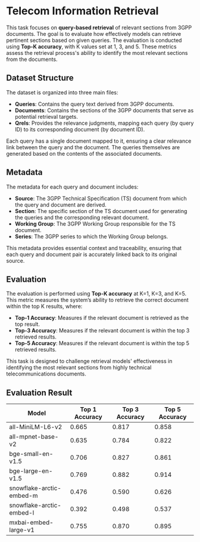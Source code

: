 # Telecom Information Retrieval

This task focuses on **query-based retrieval** of relevant sections from 3GPP documents. The goal is to evaluate how effectively models can retrieve pertinent sections based on given queries. The evaluation is conducted using **Top-K accuracy**, with K values set at 1, 3, and 5. These metrics assess the retrieval process's ability to identify the most relevant sections from the documents.

## Dataset Structure

The dataset is organized into three main files:
- **Queries**: Contains the query text derived from 3GPP documents.
- **Documents**: Contains the sections of the 3GPP documents that serve as potential retrieval targets.
- **Qrels**: Provides the relevance judgments, mapping each query (by query ID) to its corresponding document (by document ID).

Each query has a single document mapped to it, ensuring a clear relevance link between the query and the document. The queries themselves are generated based on the contents of the associated documents.

## Metadata

The metadata for each query and document includes:
- **Source**: The 3GPP Technical Specification (TS) document from which the query and document are derived.
- **Section**: The specific section of the TS document used for generating the queries and the corresponding relevant document.
- **Working Group**: The 3GPP Working Group responsible for the TS document.
- **Series**: The 3GPP series to which the Working Group belongs.

This metadata provides essential context and traceability, ensuring that each query and document pair is accurately linked back to its original source.

## Evaluation

The evaluation is performed using **Top-K accuracy** at K=1, K=3, and K=5. This metric measures the system’s ability to retrieve the correct document within the top K results, where:
- **Top-1 Accuracy**: Measures if the relevant document is retrieved as the top result.
- **Top-3 Accuracy**: Measures if the relevant document is within the top 3 retrieved results.
- **Top-5 Accuracy**: Measures if the relevant document is within the top 5 retrieved results.

This task is designed to challenge retrieval models' effectiveness in identifying the most relevant sections from highly technical telecommunications documents.

## Evaluation Result 

| Model | Top 1 Accuracy | Top 3 Accuracy | Top 5 Accuracy |
|-------|---------------|----------------|----------------|
| all-MiniLM-L6-v2 | 0.665 | 0.817 | 0.858 |
| all-mpnet-base-v2 | 0.635 | 0.784 | 0.822 |
| bge-small-en-v1.5 | 0.706 | 0.827 | 0.861 |
| bge-large-en-v1.5 | 0.769 | 0.882 | 0.914 |
| snowflake-arctic-embed-m | 0.476 | 0.590 | 0.626 |
| snowflake-arctic-embed-l | 0.392 | 0.498 | 0.537 |
| mxbai-embed-large-v1 | 0.755 | 0.870 | 0.895 |
